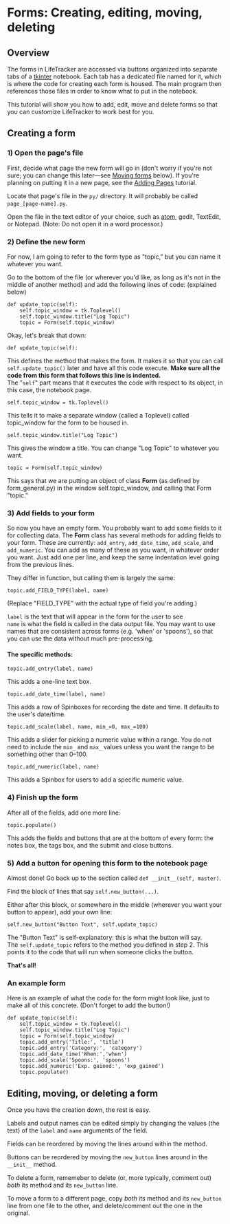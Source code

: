 # Forms: Creating, editing, moving, deleting

## Overview

The forms in LifeTracker are accessed via buttons organized into
  separate tabs of a [tkinter](https://docs.python.org/3/library/tkinter.html)
  notebook. Each tab has a dedicated file named for
  it, which is where the code for creating each form is housed. The main program
  then references those files in order to know what to put in the notebook.

This tutorial will show you how to add, edit, move and delete forms so that you
  can customize LifeTracker to work best for you.

## Creating a form

### 1) Open the page's file

First, decide what page the new form will go in (don't worry if you're not sure;
  you can change this later&mdash;see [Moving forms]() below). If you're planning
  on putting it in a new page, see the [Adding Pages]() tutorial.

Locate that page's file in the `py/` directory. It will probably be called
  `page_[page-name].py`.

Open the file in the text editor of your choice, such as [atom](http://atom.io),
  gedit, TextEdit, or Notepad. (Note: Do not open it in a word processor.)

### 2) Define the new form

For now, I am going to refer to the form type as "topic," but you can name it
  whatever you want.

Go to the bottom of the file (or wherever you'd like, as long as it's not in the
  middle of another method) and add the following lines of code: (explained below)

```{Python}
def update_topic(self):
    self.topic_window = tk.Toplevel()
    self.topic_window.title("Log Topic")
    topic = Form(self.topic_window)
```

Okay, let's break that down:

```
def update_topic(self):
```

This defines the method that makes the form. It makes it so that you can call
    `self.update_topic()` later and have all this code execute. **Make sure
    all the code from this form that follows this line is indented.**  
The "`self`" part means that it executes the code with respect to its object,
    in this case, the notebook page.

```
self.topic_window = tk.Toplevel()
```

This tells it to make a separate window (called a Toplevel) called topic_window
    for the form to be housed in.

```
self.topic_window.title("Log Topic")
```

This gives the window a title. You can change "Log Topic" to whatever you want.

```
topic = Form(self.topic_window)
```

This says that we are putting an object of class **Form** (as defined by
    form_general.py) in the window self.topic_window, and calling that Form "topic."

### 3) Add fields to your form

So now you have an empty form. You probably want to add some fields to it for
    collecting data. The **Form** class has several methods for adding fields to
    your form. These are currently: `add_entry`, `add_date_time`,
    `add_scale`, and `add_numeric`. You can add as many of these as you want, in
    whatever order you want. Just add one per line, and keep the same indentation
    level going from the previous lines.

They differ in function, but calling them is largely the same:

```
topic.add_FIELD_TYPE(label, name)
```

(Replace "FIELD_TYPE" with the actual type of field you're adding.)

`label` is the text that will appear in the form for the user to see  
`name` is what the field is called in the data output file. You may want to use
    names that are consistent across forms (e.g. 'when' or 'spoons'), so that
    you can use the data without much pre-processing.

#### The specific methods:

```
topic.add_entry(label, name)
```

This adds a one-line text box.

```
topic.add_date_time(label, name)
```

This adds a row of Spinboxes for recording the date and time. It defaults to the
    user's date/time.

```
topic.add_scale(label, name, min_=0, max_=100)
```

This adds a slider for picking a numeric value within a range. You do not need
    to include the `min_` and `max_` values unless you want the range to be
    something other than 0&ndash;100.

```
topic.add_numeric(label, name)
```

This adds a Spinbox for users to add a specific numeric value.


### 4) Finish up the form

After all of the fields, add one more line:

```
topic.populate()
```

This adds the fields and buttons that are at the bottom of every form: the notes
    box, the tags box, and the submit and close buttons.

### 5) Add a button for opening this form to the notebook page

Almost done! Go back up to the section called `def __init__(self, master)`.

Find the block of lines that say `self.new_button(...)`.

Either after this block, or somewhere in the middle (wherever you want your
    button to appear), add your own line:

```
self.new_button("Button Text", self.update_topic)
```

The "Button Text" is self-explanatory: this is what the button will say.  
The `self.update_topic` refers to the method you defined in step 2. This points
    it to the code that will run when someone clicks the button.

**That's all!**

### An example form

Here is an example of what the code for the form might look like, just to make
    all of this concrete. (Don't forget to add the button!)

```{Python}
def update_topic(self):
    self.topic_window = tk.Toplevel()
    self.topic_window.title("Log Topic")
    topic = Form(self.topic_window)
    topic.add_entry('Title:', 'title')
    topic.add_entry('Category:', 'category')
    topic.add_date_time('When:','when')
    topic.add_scale('Spoons:', 'spoons')
    topic.add_numeric('Exp. gained:', 'exp_gained')
    topic.populate()
```

## Editing, moving, or deleting a form

Once you have the creation down, the rest is easy.

Labels and output names can be edited simply by changing the values (the text)
    of the `label` and `name` arguments of the field.

Fields can be reordered by moving the lines around within the method.

Buttons can be reordered by moving the `new_button` lines around in the
    `__init__` method.

To delete a form, rememeber to delete (or, more typically, comment out) *both*
    its method and its `new_button` line.

To move a form to a different page, copy *both* its method and its `new_button`
    line from one file to the other, and delete/comment out the one in the original.
